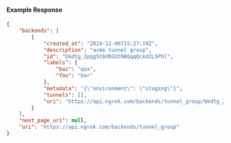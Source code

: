 <!-- Code generated for API Clients. DO NOT EDIT. -->

#### Example Response

```json
{
	"backends": [
		{
			"created_at": "2024-12-06T15:27:19Z",
			"description": "acme tunnel group",
			"id": "bkdtg_2pqg5tbXN1UtN8QqqQckd2L5Phl",
			"labels": {
				"baz": "qux",
				"foo": "bar"
			},
			"metadata": "{\"environment\": \"staging\"}",
			"tunnels": [],
			"uri": "https://api.ngrok.com/backends/tunnel_group/bkdtg_2pqg5tbXN1UtN8QqqQckd2L5Phl"
		}
	],
	"next_page_uri": null,
	"uri": "https://api.ngrok.com/backends/tunnel_group"
}
```
